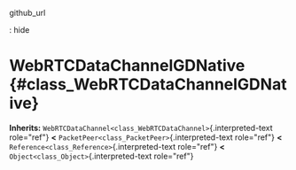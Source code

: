 github\_url

:   hide

WebRTCDataChannelGDNative {#class_WebRTCDataChannelGDNative}
=========================

**Inherits:**
`WebRTCDataChannel<class_WebRTCDataChannel>`{.interpreted-text
role="ref"} **\<** `PacketPeer<class_PacketPeer>`{.interpreted-text
role="ref"} **\<** `Reference<class_Reference>`{.interpreted-text
role="ref"} **\<** `Object<class_Object>`{.interpreted-text role="ref"}
